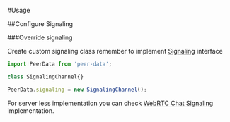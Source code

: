 #Usage

##Configure Signaling

###Override signaling

Create custom signaling class remember to implement [Signaling](src/app/signaling/signaling.ts) interface

```javascript
import PeerData from 'peer-data';

class SignalingChannel{}

PeerData.signaling = new SignalingChannel();
```

For server less implementation you can check [WebRTC Chat Signaling](https://github.com/Vardius/webrtc-chat/blob/master/src/app/signaling.js) implementation.